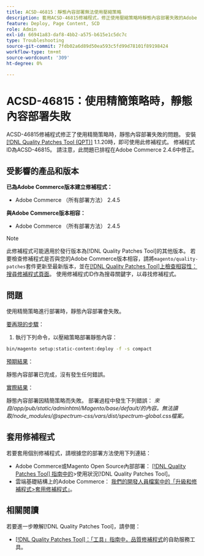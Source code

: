 ```yaml
---
title: ACSD-46815：靜態內容部署無法使用壓縮策略
description: 套用ACSD-46815修補程式，修正使用壓縮策略時靜態內容部署失敗的Adobe Commerce問題。
feature: Deploy, Page Content, SCD
role: Admin
exl-id: 66941a83-daf8-4bb2-a575-b615e1c5dc7c
type: Troubleshooting
source-git-commit: 7fdb02a6d89d50ea593c5fd99d78101f89198424
workflow-type: tm+mt
source-wordcount: '309'
ht-degree: 0%

---
```


# ACSD-46815：使用精簡策略時，靜態內容部署失敗

ACSD-46815修補程式修正了使用精簡策略時，靜態內容部署失敗的問題。 安裝[[!DNL Quality Patches Tool (QPT)]](https://support.magento.com/hc/en-us/articles/360047139492) 1.1.20時，即可使用此修補程式。 修補程式ID為ACSD-46815。 請注意，此問題已排程在Adobe Commerce 2.4.6中修正。

## 受影響的產品和版本

**已為Adobe Commerce版本建立修補程式：**

* Adobe Commerce （所有部署方法） 2.4.5

**與Adobe Commerce版本相容：**

* Adobe Commerce （所有部署方法） 2.4.5

>[!NOTE]
>
>此修補程式可能適用於發行版本為[!DNL Quality Patches Tool]的其他版本。 若要檢查修補程式是否與您的Adobe Commerce版本相容，請將`magento/quality-patches`套件更新至最新版本，並在[[!DNL Quality Patches Tool]上檢查相容性：搜尋修補程式頁面](https://experienceleague.adobe.com/tools/commerce-quality-patches/index.html?lang=zh-Hant)。 使用修補程式ID作為搜尋關鍵字，以尋找修補程式。

## 問題

使用精簡策略進行部署時，靜態內容部署會失敗。

<u>要再現的步驟</u>：

1. 執行下列命令，以壓縮策略部署靜態內容：

```bash
bin/magento setup:static-content:deploy -f -s compact
```

<u>預期結果</u>：

靜態內容部署已完成，沒有發生任何錯誤。

<u>實際結果</u>：

靜態內容部署因精簡策略而失敗。 部署過程中發生下列錯誤： *來自/app/pub/static/adminhtml/Magento/base/default/的內容。無法讀取/node_modules/@spectrum-css/vars/dist/spectrum-global.css檔案。*

## 套用修補程式

若要套用個別修補程式，請根據您的部署方法使用下列連結：

* Adobe Commerce或Magento Open Source內部部署： [[!DNL Quality Patches Tool] 指南中的](/help/tools/quality-patches-tool/usage.md)>使用狀況[!DNL Quality Patches Tool]。
* 雲端基礎結構上的Adobe Commerce： [我們的開發人員檔案中的「升級和修補程式>套用修補程式」](https://experienceleague.adobe.com/docs/commerce-cloud-service/user-guide/develop/upgrade/apply-patches.html?lang=zh-Hant)。

## 相關閱讀

若要進一步瞭解[!DNL Quality Patches Tool]，請參閱：

* [[!DNL Quality Patches Tool]：「工具」指南中，品質修補程式](/help/tools/quality-patches-tool/quality-patches-tool-to-self-serve-quality-patches.md)的自助服務工具。
